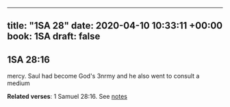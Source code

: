
---
title: "1SA 28"
date: 2020-04-10 10:33:11 +00:00
book: 1SA
draft: false
---

## 1SA 28:16

mercy. Saul had become God's 3nrmy and he also went to consult a medium

**Related verses**: 1 Samuel 28:16. See [notes](https://my.bible.com/notes/3404590307840091106)

